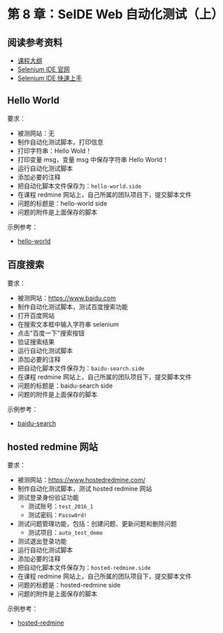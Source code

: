 # 第 8 章：SeIDE Web 自动化测试（上）

## 阅读参考资料

- [课程大纲](http://naotu.baidu.com/file/bef0e7fcb4f603e4791304d77b15c421?token=59d1386c1428551f)
- [Selenium IDE 官网](https://www.seleniumhq.org/selenium-ide/)
- [Selenium IDE 快速上手](https://selenium.wangding.in/getting-started.html)

## Hello World

要求：
- 被测网站：无
- 制作自动化测试脚本，打印信息
- 打印字符串：Hello Wold！
- 打印变量 msg，变量 msg 中保存字符串 Hello World！
- 运行自动化测试脚本
- 添加必要的注释
- 把自动化脚本文件保存为：`hello-world.side`
- 在课程 redmine 网站上，自己所属的团队项目下，提交脚本文件
- 问题的标题是：hello-world side
- 问题的附件是上面保存的脚本

示例参考：
- [hello-world](https://github.com/wangding/selenium-ide-demo/blob/master/test/hello-world.side)

## 百度搜索

要求：
- 被测网站：https://www.baidu.com
- 制作自动化测试脚本，测试百度搜索功能
- 打开百度网站
- 在搜索文本框中输入字符串 selenium
- 点击"百度一下"搜索按钮
- 验证搜索结果
- 运行自动化测试脚本
- 添加必要的注释
- 把自动化脚本文件保存为：`baidu-search.side`
- 在课程 redmine 网站上，自己所属的团队项目下，提交脚本文件
- 问题的标题是：baidu-search side
- 问题的附件是上面保存的脚本

示例参考：
- [baidu-search](https://github.com/wangding/selenium-ide-demo/blob/master/test/baidu-search.side)

## hosted redmine 网站

要求：
- 被测网站：https://www.hostedredmine.com/
- 制作自动化测试脚本，测试 hosted redmine 网站
- 测试登录身份验证功能
  - 测试账号：`test_2016_1`
  - 测试密码：`Passw0rd!`
- 测试问题管理功能，包括：创建问题、更新问题和删除问题
  - 测试项目：`auto_test_demo`
- 测试退出登录功能
- 运行自动化测试脚本
- 添加必要的注释
- 把自动化脚本文件保存为：`hosted-redmine.side`
- 在课程 redmine 网站上，自己所属的团队项目下，提交脚本文件
- 问题的标题是：hosted-redmine side
- 问题的附件是上面保存的脚本

示例参考：
- [hosted-redmine](https://github.com/wangding/selenium-ide-demo/blob/master/test/hosted-redmine.side)
